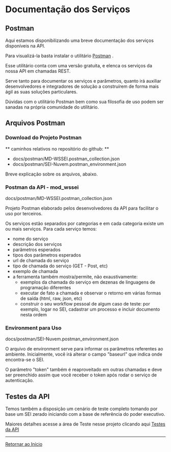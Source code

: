 # Documentação dos Serviços

## Postman

Aqui estamos disponibilizando uma breve documentação dos serviços disponíveis na API.

Para visualizá-la basta instalar o utilitário  [Postman](https://www.postman.com/) .

Esse utilitário conta com uma versão gratuita, e elenca os serviços da nossa API em chamadas REST. 

Serve tanto para documentar os serviços e parâmetros, quanto irá auxiliar desenvolvedores e integradores de solução a construírem de forma mais ágil as suas soluções particulares.

Dúvidas com o utilitário Postman bem como sua filosofia de uso podem ser sanadas na própria comunidade do utilitário.

## Arquivos Postman

### Download do Projeto Postman

** caminhos relativos no repositório do github: **

- docs/postman/MD-WSSEI.postman_collection.json
- docs/postman/SEI-Nuvem.postman_environment.json

Breve explicação sobre os arquivos, abaixo.

### Postman da API - mod_wssei

docs/postman/MD-WSSEI.postman_collection.json

Projeto Postman elaborado pelos desenvolvedores da API para facilitar o uso por terceiros.

Os serviços estão separados por categorias e em cada categoria existe um ou mais serviços. Para cada serviço temos:
- nome do serviço
- descrição dos serviços
- parâmetros esperados
- tipos dos parâmetros esperados
- url de chamada do serviço
- tipo de chamada do serviço (GET - Post, etc)
- exemplo de chamada
- a ferramenta também mostra/permite, não exaustivamente:
	- exemplos da chamada do serviço em dezenas de linguagens de programação diferentes
	- executar de fato a chamada e observar o retorno em várias formas de saída (html, raw, json, etc)
	- construir o seu workflow pessoal de algum caso de teste: por exemplo, logar no SEI, cadastrar um processo e incluir documento nesta ordem


### Environment para Uso

docs/postman/SEI-Nuvem.postman_environment.json

O arquivo de environment serve para informar os parâmetros referentes ao ambiente. Inicialmente, você irá alterar o campo "baseurl" que indica onde encontra-se o SEI. 

O parâmetro "token" também é reaproveitado em outras chamadas e deve ser preenchido assim que você receber o token após rodar o serviço de autenticação.


## Testes da API

Temos também a disposição um cenário de teste completo tomando por base um SEI zerado iniciando com a base de referência do poder executivo.

Maiores detalhes acesse a área de Teste nesse projeto clicando aqui [Testes da API](../tests/README.md)

---
[Retornar ao Início](../README.md)
